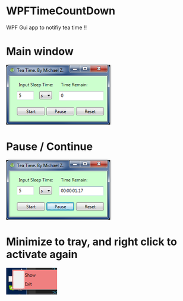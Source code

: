WPFTimeCountDown
================

WPF Gui app to notifiy tea time !!

Main window
=============
![snapshot](https://github.com/ilovejs/WPFTimeCountDown/blob/master/WPFCountDown/s1.png)

Pause / Continue
=============
![snapshot](https://github.com/ilovejs/WPFTimeCountDown/blob/master/WPFCountDown/s2.png)

Minimize to tray, and right click to activate again
=============
![snapshot](https://github.com/ilovejs/WPFTimeCountDown/blob/master/WPFCountDown/s3.png)
